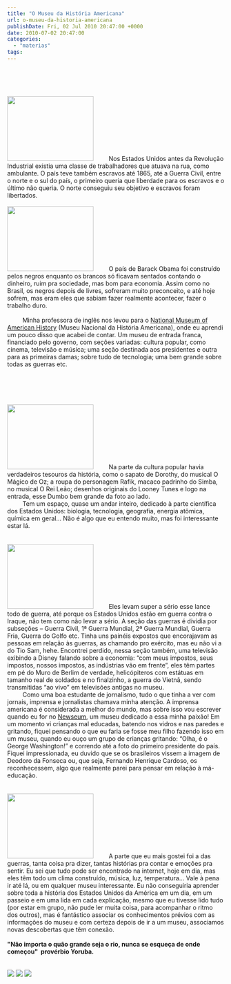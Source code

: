 ```yaml
---
title: "O Museu da História Americana"
url: o-museu-da-historia-americana
publishDate: Fri, 02 Jul 2010 20:47:00 +0000
date: 2010-07-02 20:47:00
categories: 
  - "materias"
tags: 
---
```

<span></span><br><span></span><br><span></span><br><span><div><a href="http://3.bp.blogspot.com/_BzqI_RDZ6O4/TC5NXFqCVyI/AAAAAAAACGM/SGjk_iWtibI/s1600/DSC02522.JPG" imageanchor="1"><img border="0" height="150" src="http://3.bp.blogspot.com/_BzqI_RDZ6O4/TC5NXFqCVyI/AAAAAAAACGM/SGjk_iWtibI/s200/DSC02522.JPG" width="200"></a><span>         Nos Estados Unidos antes da Revolução Industrial existia uma classe de trabalhadores que atuava na rua, como ambulante. O país teve também escravos até 1865, até a Guerra Civil, entre o norte e o sul do país, o primeiro queria que liberdade para os escravos e o último não queria. O norte conseguiu seu objetivo e escravos foram libertados.</span></div><div><span><br></span></div><div><a href="http://1.bp.blogspot.com/_BzqI_RDZ6O4/TC5KYxxtr-I/AAAAAAAACF8/C8W4RUIJl5Y/s1600/DSC02458.JPG" imageanchor="1"><img border="0" height="150" src="http://1.bp.blogspot.com/_BzqI_RDZ6O4/TC5KYxxtr-I/AAAAAAAACF8/C8W4RUIJl5Y/s200/DSC02458.JPG" width="200"></a><span></span><span>         O país de Barack Obama foi construído pelos negros enquanto os brancos só ficavam sentados contando o dinheiro, ruim pra sociedade, mas bom para economia. Assim como no Brasil, os negros depois de livres, sofreram muito preconceito, e até hoje sofrem, mas eram eles que sabiam fazer realmente acontecer, fazer o trabalho duro.</span></div><div><span><br></span></div><div><span></span><span>         Minha professora de inglês nos levou para o <a href="http://americanhistory.si.edu/" target="_blank">National Museum of American History</a> (Museu Nacional da História Americana), onde eu aprendi um pouco disso que acabei de contar. Um museu de entrada franca, financiado pelo governo, com seções variadas: cultura popular, como cinema, televisão e música; uma seção destinada aos presidentes e outra para as primeiras damas; sobre tudo de tecnologia; uma bem grande sobre todas as guerras etc.</span><br><span><br></span></div></span><span><span></span></span><br><span><span></span></span><br><span><span></span></span><br><span><span></span></span><br><span><span><div><a href="http://4.bp.blogspot.com/_BzqI_RDZ6O4/TC5M5zG8z8I/AAAAAAAACGE/wEv3EmBoZJo/s1600/DSC02462.JPG" imageanchor="1"><img border="0" height="150" src="http://4.bp.blogspot.com/_BzqI_RDZ6O4/TC5M5zG8z8I/AAAAAAAACGE/wEv3EmBoZJo/s200/DSC02462.JPG" width="200"></a><span>         Na parte da cultura popular havia verdadeiros tesouros da história, como o sapato de Dorothy, do musical O Mágico de Oz; a roupa do personagem Rafik, macaco padrinho do Simba, no musical O Rei Leão; desenhos originais do Looney Tunes e logo na entrada, esse Dumbo bem grande da foto ao lado.</span><br><span></span><span>     </span><span>    Tem um espaço, quase um andar inteiro, dedicado à parte científica dos Estados Unidos: biologia, tecnologia, geografia, energia atômica, química em geral... Não é algo que eu entendo muito, mas foi interessante estar lá.</span><br><div><br></div><span></span><br><a href="http://3.bp.blogspot.com/_BzqI_RDZ6O4/TC5NhNRywgI/AAAAAAAACGU/4x6flhcOvdc/s1600/DSC02485.JPG" imageanchor="1"><img border="0" height="150" src="http://3.bp.blogspot.com/_BzqI_RDZ6O4/TC5NhNRywgI/AAAAAAAACGU/4x6flhcOvdc/s200/DSC02485.JPG" width="200"></a><a href="http://3.bp.blogspot.com/_BzqI_RDZ6O4/TC5NhNRywgI/AAAAAAAACGU/4x6flhcOvdc/s1600/DSC02485.JPG" imageanchor="1"></a><span>         Eles levam super a sério esse lance todo de guerra, até porque os Estados Unidos estão em guerra contra o Iraque, não tem como não levar a sério. A seção das guerras é dividia por subseções – Guerra Civil, 1ª Guerra Mundial, 2ª Guerra Mundial, Guerra Fria, Guerra do Golfo etc. Tinha uns painéis expostos que encorajavam as pessoas em relação às guerras, </span><span>as chamando pro exército, </span><span>mas eu não vi a do Tio Sam, hehe</span><span>. </span><span>Encontrei perdido, nessa seção também, uma televisão exibindo a Disney falando sobre a economia: “com meus impostos, seus impostos, nossos impostos, as indústrias vão em frente”, eles têm </span><span>partes em pé do Muro de Berlim de verdade, helicópiteros com estátuas em tamanho real de soldados</span><span> e no finalzinho, a guerra do Vietnã, sendo transmitidas “ao vivo” em televisões antigas no museu.</span></div><div><div><span>         Como uma boa estudante de jornalismo, tudo o que tinha a ver com jornais, imprensa e jornalistas chamava minha atenção. A imprensa americana é considerada a melhor do mundo, mas sobre isso vou escrever quando eu for no <a href="http://newseum.org/">Newseum</a>, um museu dedicado a essa minha paixão! Em um momento vi crianças mal educadas, batendo nos vidros e nas paredes e gritando, fiquei pensando o que eu faria se fosse meu filho fazendo isso em um museu, quando eu ouço um grupo de crianças gritando: “Olha, é o George Washington!” e correndo até a foto do primeiro presidente do país. Fiquei impressionada, eu duvido que se os brasileiros vissem a imagem de Deodoro da Fonseca ou, que seja, Fernando Henrique Cardoso, os reconhecessem, algo que realmente parei para pensar em relação à má-educação.</span></div><div><span><br></span></div><div><span><br></span></div></div><div><span><span></span> </span></div><div><a href="http://2.bp.blogspot.com/_BzqI_RDZ6O4/TC5PINs9DcI/AAAAAAAACHE/vWdLGqmZPkQ/s1600/DSC02472.JPG" imageanchor="1"><img border="0" height="150" src="http://2.bp.blogspot.com/_BzqI_RDZ6O4/TC5PINs9DcI/AAAAAAAACHE/vWdLGqmZPkQ/s200/DSC02472.JPG" width="200"></a><span>         A parte que eu mais gostei foi a das guerras, tanta coisa pra dizer, tantas histórias pra contar e emoções pra sentir. Eu sei que tudo pode ser encontrado na internet, hoje em dia, mas eles têm todo um clima construído, música, luz, temperatura... Vale à pena ir até lá, ou em qualquer museu interessante. Eu não conseguiria aprender sobre toda a história dos Estados Unidos da América em um dia, em um passeio e em uma lida em cada explicação, mesmo que eu tivesse lido tudo (por estar em grupo, não pude ler muita coisa, para acompanhar o ritmo dos outros), mas é fantástico associar os conhecimentos prévios com as informações do museu e com certeza depois de ir a um museu, associamos novas descobertas que têm conexão. </span><br><div><span><br></span></div></div><div><div><span><span><b><span>"Não importa o quão grande seja o rio, nunca se esqueça de onde começou"  provérbio Yoruba.</span></b></span></span><br><br><br><div></div><div><a href="http://www.slide.com/pivot?cy=ms&at=un&id=2666130979439633644&map=1" target="_blank"><img border="0" ismap src="http://widget-ec.slide.com/p1/2666130979439633644/ms_t017_v000_s0un_f00/images/xslide1.gif"></a> <a href="http://www.slide.com/pivot?cy=ms&at=un&id=2666130979439633644&map=2" target="_blank"><img border="0" ismap src="http://widget-ec.slide.com/p2/2666130979439633644/ms_t017_v000_s0un_f00/images/xslide2.gif"></a> <a href="http://www.slide.com/pivot?cy=ms&at=un&id=2666130979439633644&map=F" target="_blank"><img border="0" ismap src="http://widget-ec.slide.com/p4/2666130979439633644/ms_t017_v000_s0un_f00/images/xslide42.gif"></a></div><br></div></div></span></span>
